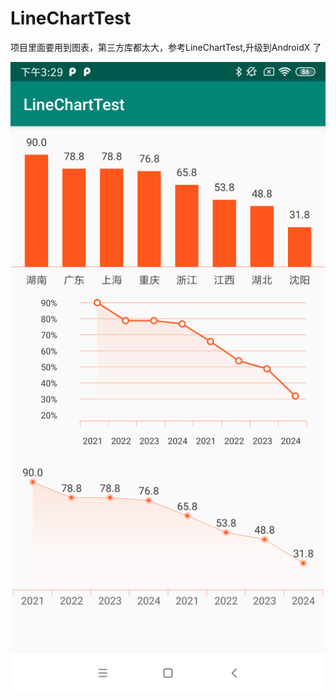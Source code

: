 # LineChartTest
项目里面要用到图表，第三方库都太大，参考LineChartTest,升级到AndroidX 了


![image](https://github.com/AnyLifeZLB/LineChartDemo/blob/main/Screenshot.png)
